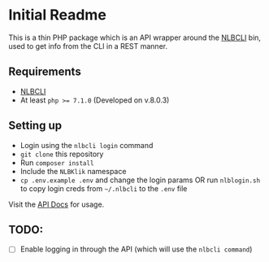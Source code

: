 # Initial Readme
This is a thin PHP package which is an API wrapper around the [NLBCLI](https://github.com/whoeverest/nlbcli) bin, used to get info from the CLI in a REST manner.

## Requirements
- [NLBCLI](https://github.com/whoeverest/nlbcli)
- At least `php >= 7.1.0` (Developed on v.8.0.3)

## Setting up
- Login using the `nlbcli login` command
- `git clone` this repository
- Run `composer install`
- Include the `NLBKlik` namespace
- `cp .env.example .env` and change the login params OR run `nlblogin.sh` to copy login creds from `~/.nlbcli` to the `.env` file


Visit the [API Docs](#) for usage.

## TODO:
- [ ] Enable logging in through the API (which will use the `nlbcli command`)
